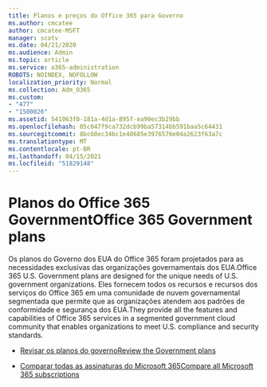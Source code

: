 ```yaml
---
title: Planos e preços do Office 365 para Governo
ms.author: cmcatee
author: cmcatee-MSFT
manager: scotv
ms.date: 04/21/2020
ms.audience: Admin
ms.topic: article
ms.service: o365-administration
ROBOTS: NOINDEX, NOFOLLOW
localization_priority: Normal
ms.collection: Adm_O365
ms.custom:
- "477"
- "1500026"
ms.assetid: 541063f0-181a-4d1a-895f-ea90ec3b29bb
ms.openlocfilehash: 05c047f9ca732dcb99ba57314bb591baa5c64431
ms.sourcegitcommit: 8bc60ec34bc1e40685e3976576e04a2623f63a7c
ms.translationtype: MT
ms.contentlocale: pt-BR
ms.lasthandoff: 04/15/2021
ms.locfileid: "51829148"
---
```

# <a name="office-365-government-plans"></a><span data-ttu-id="0d725-102">Planos do Office 365 Government</span><span class="sxs-lookup"><span data-stu-id="0d725-102">Office 365 Government plans</span></span>

<span data-ttu-id="0d725-103">Os planos do Governo dos EUA do Office 365 foram projetados para as necessidades exclusivas das organizações governamentais dos EUA.</span><span class="sxs-lookup"><span data-stu-id="0d725-103">Office 365 U.S. Government plans are designed for the unique needs of U.S. government organizations.</span></span> <span data-ttu-id="0d725-104">Eles fornecem todos os recursos e recursos dos serviços do Office 365 em uma comunidade de nuvem governamental segmentada que permite que as organizações atendem aos padrões de conformidade e segurança dos EUA.</span><span class="sxs-lookup"><span data-stu-id="0d725-104">They provide all the features and capabilities of Office 365 services in a segmented government cloud community that enables organizations to meet U.S. compliance and security standards.</span></span>
  
- [<span data-ttu-id="0d725-105">Revisar os planos do governo</span><span class="sxs-lookup"><span data-stu-id="0d725-105">Review the Government plans</span></span>](https://products.office.com/government/compare-office-365-government-plans)

- [<span data-ttu-id="0d725-106">Comparar todas as assinaturas do Microsoft 365</span><span class="sxs-lookup"><span data-stu-id="0d725-106">Compare all Microsoft 365 subscriptions</span></span>](https://products.office.com/business/compare-more-office-365-for-business-plans)